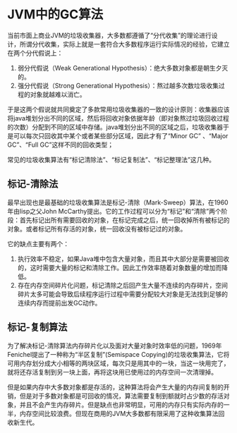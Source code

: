 # JVM中的GC算法

当前市面上商业JVM的垃圾收集器，大多数都遵循了“分代收集”的理论进行设计，所谓分代收集，实际上就是一套符合大多数程序运行实际情况的经验，它建立在两个分代假说上：  

1. 弱分代假说（Weak Generational Hypothesis）：绝大多数对象都是朝生夕灭的。
2. 强分代假说（Strong Generational Hypothesis）：熬过越多次数垃圾收集过程的对象就越难以消亡。

于是这两个假说就共同奠定了多款常用垃圾收集器的一致的设计原则：收集器应该将java堆划分出不同的区域，然后将回收对象依据年龄（即对象熬过垃圾回收过程的次数）分配到不同的区域中存储。java堆划分出不同的区域之后，垃圾收集器于是可以每次只回收其中某个或者某些部分区域，因此才有了“Minor GC” 、“Major GC”、“Full GC”这样不同的回收类型；

常见的垃圾收集算法有“标记清除法”、“标记复制法”、“标记整理法”这几种。

## 标记-清除法
最早出现也是最基础的垃圾收集算法是标记-清除（Mark-Sweep）算法，在1960年由lisp之父John McCarthy提出。它的工作过程可以分为“标记”和“清除”两个阶段：首先标记出所有需要回收的对象，在标记完成之后，统一回收掉所有被标记的对象。或者标记所有存活的对象，统一回收没有被标记过的对象。

它的缺点主要有两个：
1. 执行效率不稳定，如果Java堆中包含大量对象，而且其中大部分是需要被回收的，这时需要大量的标记和清除工作。因此工作效率随着对象数量的增加而降低。
2. 存在内存空间碎片化问题，标记清除之后回产生大量不连续的内存碎片，空间碎片太多可能会导致后续程序运行过程中需要分配较大对象是无法找到足够的连续内存而提前出发GC动作。


## 标记-复制算法
为了解决标记-清除算法内存碎片化以及面对大量对象时效率低的问题，1969年Fenichel提出了一种称为“半区复制”(Semispace Copying)的垃圾收集算法，它将可用内存划分成大小相等的两块区域，每次只是用其中的一块，当这一块用完了，就将还存活复制到另一块上面，再将这块用已使用过的内存空间一次清理掉。

但是如果内存中大多数对象都是存活的，这种算法将会产生大量的内存间复制的开销，但是对于多数对象都是可回收的情况，算法需要复制到额就时占少数的存活对象，并且不会产生内存碎片。但是缺点也非常明显，可用的内存只有实际内存的一半，内存空间比较浪费。但现在商用的JVM大多数都有限采用了这种收集算法回收新生代。

